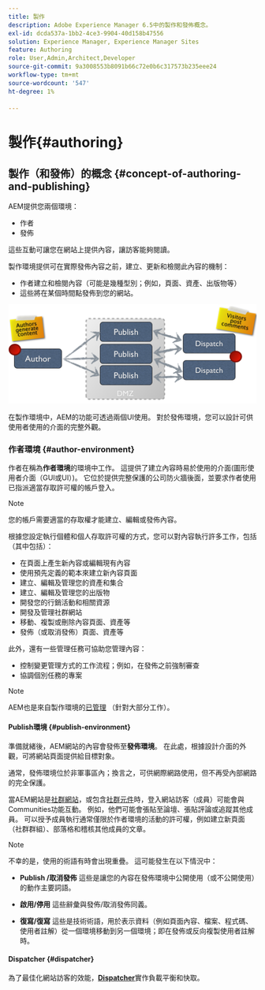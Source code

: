 ```yaml
---
title: 製作
description: Adobe Experience Manager 6.5中的製作和發佈概念。
exl-id: dcda537a-1bb2-4ce3-9904-40d158b47556
solution: Experience Manager, Experience Manager Sites
feature: Authoring
role: User,Admin,Architect,Developer
source-git-commit: 9a3008553b8091b66c72e0b6c317573b235eee24
workflow-type: tm+mt
source-wordcount: '547'
ht-degree: 1%

---
```


# 製作{#authoring}

## 製作（和發佈）的概念 {#concept-of-authoring-and-publishing}

AEM提供您兩個環境：

* 作者
* 發佈

這些互動可讓您在網站上提供內容，讓訪客能夠閱讀。

製作環境提供可在實際發佈內容之前，建立、更新和檢閱此內容的機制：

* 作者建立和檢閱內容（可能是幾種型別；例如，頁面、資產、出版物等）
* 這些將在某個時間點發佈到您的網站。

![環境概觀](assets/chlimage_1-132.png)

在製作環境中，AEM的功能可透過兩個UI使用。 對於發佈環境，您可以設計可供使用者使用的介面的完整外觀。

### 作者環境 {#author-environment}

作者在稱為&#x200B;**作者環境**&#x200B;的環境中工作。 這提供了建立內容時易於使用的介面(圖形使用者介面（GUI或UI）)。 它位於提供完整保護的公司防火牆後面，並要求作者使用已指派適當存取許可權的帳戶登入。

>[!NOTE]
>
>您的帳戶需要適當的存取權才能建立、編輯或發佈內容。

根據您設定執行個體和個人存取許可權的方式，您可以對內容執行許多工作，包括（其中包括）：

* 在頁面上產生新內容或編輯現有內容
* 使用預先定義的範本來建立新內容頁面
* 建立、編輯及管理您的資產和集合
* 建立、編輯及管理您的出版物
* 開發您的行銷活動和相關資源
* 開發及管理社群網站
* 移動、複製或刪除內容頁面、資產等
* 發佈（或取消發佈）頁面、資產等

此外，還有一些管理任務可協助您管理內容：

* 控制變更管理方式的工作流程；例如，在發佈之前強制審查
* 協調個別任務的專案

>[!NOTE]
>
>AEM也是來自製作環境的[已管理](/help/sites-administering/home.md) （針對大部分工作）。

#### Publish環境 {#publish-environment}

準備就緒後，AEM網站的內容會發佈至&#x200B;**發佈環境**。 在此處，根據設計介面的外觀，可將網站頁面提供給目標對象。

通常，發佈環境位於非軍事區內；換言之，可供網際網路使用，但不再受內部網路的完全保護。

當AEM網站是[社群網站](/help/communities/overview.md)，或包含[社群元件](/help/communities/author-communities.md)時，登入網站訪客（成員）可能會與Communities功能互動。 例如，他們可能會張貼至論壇、張貼評論或追蹤其他成員。 可以授予成員執行通常僅限於作者環境的活動的許可權，例如建立新頁面（社群群組）、部落格和稽核其他成員的文章。

>[!NOTE]
>
>不幸的是，使用的術語有時會出現重疊。 這可能發生在以下情況中：
>
>* **Publish /取消發佈**
>  這些是讓您的內容在發佈環境中公開使用（或不公開使用）的動作主要詞語。
>
>* **啟用/停用**
>  這些辭彙與發佈/取消發佈同義。
>
>* **復寫/復寫**
>  這些是技術術語，用於表示資料（例如頁面內容、檔案、程式碼、使用者註解）從一個環境移動到另一個環境；即在發佈或反向複製使用者註解時。
>

#### Dispatcher {#dispatcher}

為了最佳化網站訪客的效能，**[Dispatcher](https://experienceleague.adobe.com/docs/experience-manager-dispatcher/using/dispatcher.html?lang=zh-Hant)**&#x200B;實作負載平衡和快取。
